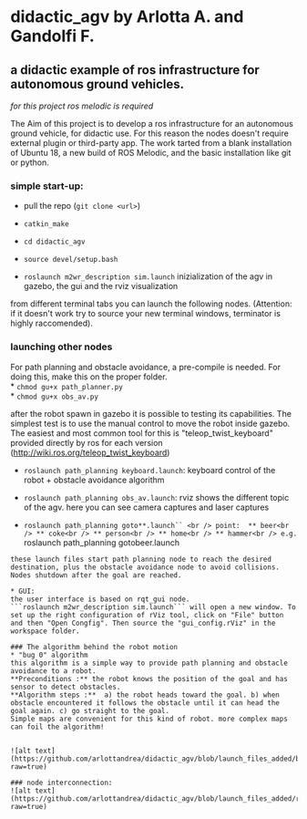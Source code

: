 # didactic_agv by Arlotta A. and Gandolfi F.
## a didactic example of ros infrastructure for autonomous ground vehicles.

*for this project ros melodic is required*

The Aim of this project is to develop a ros infrastructure for an autonomous ground vehicle, for didactic use. 
For this reason the nodes doesn't require external plugin or third-party app. The work tarted from a blank installation of Ubuntu 18, a new build of ROS Melodic, and the basic installation like git or python.

### simple start-up:

* pull the repo (```git clone <url>```)

* ```catkin_make```

* ```cd didactic_agv```

* ```source devel/setup.bash```

* ```roslaunch m2wr_description sim.launch``` inizialization of the agv in gazebo, the gui and the rviz visualization

from different terminal tabs you can launch the following nodes. (Attention: if it doesn't work try to source your new terminal windows, terminator is highly raccomended).

### launching other nodes
For path planning and obstacle avoidance, a pre-compile is needed.
For doing this, make this on the proper folder. <br />
	* ```chmod gu+x path_planner.py``` <br />
	* ```chmod gu+x obs_av.py``` <br />

after the robot spawn in gazebo it is possible to testing its capabilities. The simplest test is to use the manual control to move the robot inside gazebo. The easiest and most common tool for this is "teleop_twist_keyboard" provided directly by ros for each version (http://wiki.ros.org/teleop_twist_keyboard)

* ```roslaunch path_planning keyboard.launch```: keyboard control of the robot + obstacle avoidance algorithm

* ```roslaunch path_planning obs_av.launch```: rviz shows the different topic of the agv. here you can see camera captures and laser captures 

* ```roslaunch path_planning goto**.launch`` <br />
	point: 	** beer<br />
		** coke<br />
		** person<br />
		** home<br />
		** hammer<br />
e.g. ```roslaunch path_planning gotobeer.launch  
```		
these launch files start path planning node to reach the desired destination, plus the obstacle avoidance node to avoid collisions. Nodes shutdown after the goal are reached.

* GUI:
the user interface is based on rqt_gui node.
```roslaunch m2wr_description sim.launch``` will open a new window. To set up the right configuration of rViz tool, click on "File" button and then "Open Congfig". Then source the "gui_config.rViz" in the workspace folder.

### The algorithm behind the robot motion
* "bug 0" algorithm
this algorithm is a simple way to provide path planning and obstacle avoidance to a robot.
**Preconditions :** the robot knows the position of the goal and has sensor to detect obstacles.
**Algorithm steps :**  a) the robot heads toward the goal. b) when obstacle encountered it follows the obstacle until it can head the goal again. c) go straight to the goal.
Simple maps are convenient for this kind of robot. more complex maps can foil the algorithm!


![alt text](https://github.com/arlottandrea/didactic_agv/blob/launch_files_added/bug0.jpg?raw=true)

### node interconnection:
![alt text](https://github.com/arlottandrea/didactic_agv/blob/launch_files_added/rosgraph.png?raw=true)
